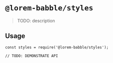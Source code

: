 # `@lorem-babble/styles`

> TODO: description

## Usage

```
const styles = require('@lorem-babble/styles');

// TODO: DEMONSTRATE API
```
